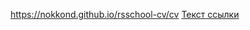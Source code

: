 https://nokkond.github.io/rsschool-cv/cv
[Текст ссылки](адрес "https://nokkond.github.io/rsschool-cv/cv")